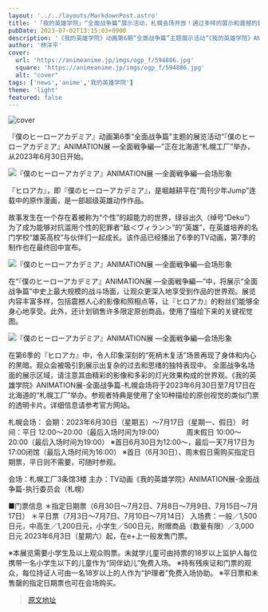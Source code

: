 ```yaml
---
layout: '../../layouts/MarkdownPost.astro'
title: '「我的英雄学院」“全面战争篇”展示活动，札幌会场开放！通过多样的展示和震撼的影像感受世界观'
pubDate: 2023-07-02T13:15:03+0900
description: '《我的英雄学院》动画第6期“全面战争篇”主题展示活动“《我的英雄学院》ANIMATION展 ―全面战争篇―”札幌会场于2023年6月30日在北海道“札幌工厂”举办。'
author: '林洋平'
cover:
  url: 'https://animeanime.jp/imgs/ogp_f/594886.jpg'
  square: 'https://animeanime.jp/imgs/ogp_f/594886.jpg'
  alt: "cover"
tags: ['news','anime','我的英雄学院']
theme: 'light'
featured: false
---
```


![cover](https://animeanime.jp/imgs/ogp_f/594886.jpg)

『僕のヒーローアカデミア』动画第6季“全面战争篇”主题的展览活动“『僕のヒーローアカデミア』ANIMATION展 ―全面戦争編―”正在北海道“札幌工厂”举办，从2023年6月30日开始。 

![『僕のヒーローアカデミア』ANIMATION展 ―全面戦争編―会场形象](https://animeanime.jp/imgs/zoom/594889.jpg)

『ヒロアカ』，即『僕のヒーローアカデミア』，是堀越耕平在“周刊少年Jump”连载中的原作漫画，是一部超级英雄动作作品。

故事发生在一个存在着被称为“个性”的超能力的世界，绿谷出久（绰号“Deku”）为了成为能够对抗滥用个性的犯罪者“敌＜ヴィラン＞”的“英雄”，在英雄培养的名门学校“雄英高校”与伙伴们一起成长。该作品已经播出了6季的TV动画，第7季的制作也在最终回中宣布。

![『僕のヒーローアカデミア』ANIMATION展 ―全面戦争編―会场形象](https://animeanime.jp/imgs/zoom/594890.jpg)

在“『僕のヒーローアカデミア』ANIMATION展 ―全面戦争編―”中，将展示“全面战争篇”中史上最大规模的战斗场面，让观众更深入地享受到作品的世界观。展览内容丰富多样，包括震撼人心的影像和照相点等，让『ヒロアカ』的粉丝们能够全身心地享受。此外，还计划销售许多限定原创商品，使用了描绘下来的关键视觉图。

![『僕のヒーローアカデミア』ANIMATION展 ―全面戦争編―会场形象](https://animeanime.jp/imgs/zoom/594891.jpg)

在第6季的『ヒロアカ』中，令人印象深刻的“死柄木复活”场景再现了身体和内心的黑暗。观众会被吸引到展示出复杂的过去和思绪的独特表现中。
全面战争名场面的展示区域，请注意其由精彩的影像和多彩的灯光效果构成的世界观。《我的英雄学院》ANIMATION展-全面战争篇-札幌会场将于2023年6月30日至7月17日在北海道的“札幌工厂”举办。参观者特典是使用了全10种描绘的原创视觉的类似门票的透明卡片。详细信息请参考官方网站。

札幌会场：
会期：2023年6月30日（星期五）～7月17日（星期一、假日）
时间：平日 12:00～20:00（最后入场时间为19:00）
　　　周末假日 10:00～20:00（最后入场时间为19:00）
※首日6月30日为12:00～，最后一天7月17日为17:00闭馆（最后入场时间为16:00）
※首日（6月30日）、周末假日需购买指定日期票，平日则不需要，可随时参观。

会场：札幌工厂3条馆3楼
主办：TV动画《我的英雄学院》ANIMATION展-全面战争篇-执行委员会（札幌）

■门票信息
＊指定日期票（6月30日～7月2日、7月8日～7月9日、7月15日～7月17日）
＊平日票（7月3日～7月7日、7月10日～7月14日）
入场费：一般／1,500日元，中高生／1,200日元，小学生／500日元，附赠商品（数量有限）／3,000日元
2023年6月3日（星期六）起，在e+上一般发售门票。

※本展览需要小学生及以上观众购票。未就学儿童可由持票的18岁以上监护人每位携带一名小学生以下的儿童作为“同伴幼儿”免费入场。
※持有残疾证和门票的观众，每位持证人可由一名18岁以上的人作为“护理者”免费入场协助。
※平日票和未售罄的指定日期票也可在会场购买。

>[原文地址](https://animeanime.jp/article/2023/07/02/78303.html)  